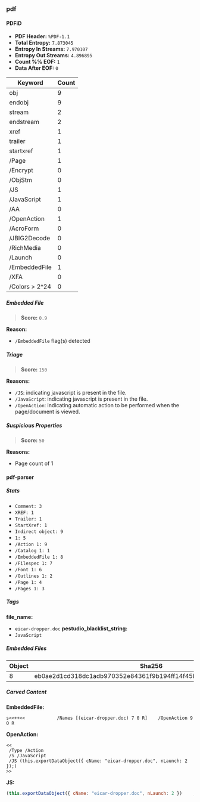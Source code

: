 ### pdf

#### PDFiD

- **PDF Header:** `%PDF-1.1`
- **Total Entropy:** `7.873045`
- **Entropy In Streams:** `7.970107`
- **Entropy Out Streams:** `4.896895`
- **Count %% EOF:** `1`
- **Data After EOF:** `0`

| Keyword        | Count |
| -------------- | ----- |
| obj            | 9     |
| endobj         | 9     |
| stream         | 2     |
| endstream      | 2     |
| xref           | 1     |
| trailer        | 1     |
| startxref      | 1     |
| /Page          | 1     |
| /Encrypt       | 0     |
| /ObjStm        | 0     |
| /JS            | 1     |
| /JavaScript    | 1     |
| /AA            | 0     |
| /OpenAction    | 1     |
| /AcroForm      | 0     |
| /JBIG2Decode   | 0     |
| /RichMedia     | 0     |
| /Launch        | 0     |
| /EmbeddedFile  | 1     |
| /XFA           | 0     |
| /Colors > 2^24 | 0     |

##### Embedded File

> **Score:** `0.9`

**Reason:**

- `/EmbeddedFile` flag(s) detected

##### Triage

> **Score:** `150`

**Reasons:**

- `/JS`: indicating javascript is present in the file.
- `/JavaScript`: indicating javascript is present in the file.
- `/OpenAction`: indicating automatic action to be performed when the page/document is viewed.

##### Suspicious Properties

> **Score:** `50`

**Reasons:**

- Page count of 1

#### pdf-parser

##### Stats

- `Comment: 3`
- `XREF: 1`
- `Trailer: 1`
- `StartXref: 1`
- `Indirect object: 9`
- `1: 5`
- `/Action 1: 9`
- `/Catalog 1: 1`
- `/EmbeddedFile 1: 8`
- `/Filespec 1: 7`
- `/Font 1: 6`
- `/Outlines 1: 2`
- `/Page 1: 4`
- `/Pages 1: 3`

##### Tags

**file_name:**

- `eicar-dropper.doc`
  **pestudio_blacklist_string:**
- `JavaScript`

##### Embedded Files

| Object | Sha256                                                           |
| ------ | ---------------------------------------------------------------- |
| 8      | eb0ae2d1cd318dc1adb970352e84361f9b194ff14f45b0186e4ed6696900394a |

##### Carved Content

**EmbeddedFile:**

```
s<<++<<            /Names [(eicar-dropper.doc) 7 0 R]    /OpenAction 9 0 R
```

**OpenAction:**

```
<<
 /Type /Action
 /S /JavaScript
 /JS (this.exportDataObject({ cName: "eicar-dropper.doc", nLaunch: 2 });)
>>
```

**JS:**

```javascript
(this.exportDataObject({ cName: "eicar-dropper.doc", nLaunch: 2 })    ; )
```
